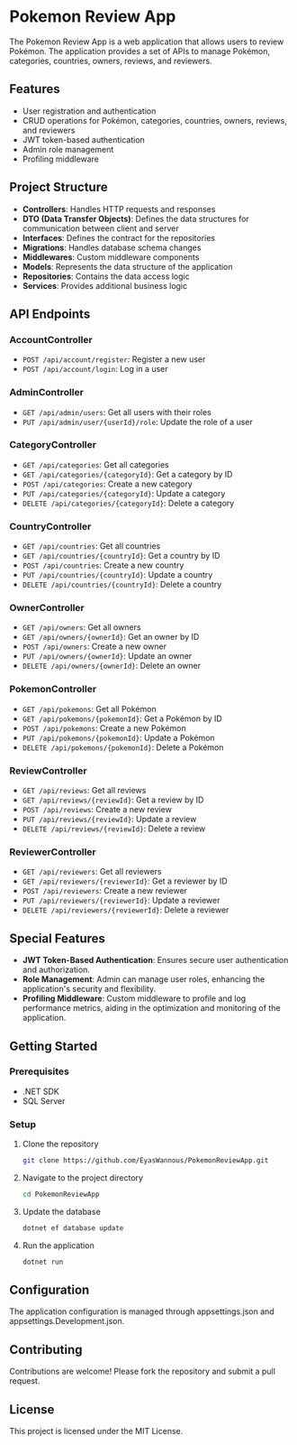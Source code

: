 # Pokemon Review App

The Pokemon Review App is a web application that allows users to review Pokémon. The application provides a set of APIs to manage Pokémon, categories, countries, owners, reviews, and reviewers.

## Features

- User registration and authentication
- CRUD operations for Pokémon, categories, countries, owners, reviews, and reviewers
- JWT token-based authentication
- Admin role management
- Profiling middleware

## Project Structure

- **Controllers**: Handles HTTP requests and responses
- **DTO (Data Transfer Objects)**: Defines the data structures for communication between client and server
- **Interfaces**: Defines the contract for the repositories
- **Migrations**: Handles database schema changes
- **Middlewares**: Custom middleware components
- **Models**: Represents the data structure of the application
- **Repositories**: Contains the data access logic
- **Services**: Provides additional business logic

## API Endpoints

### AccountController

- `POST /api/account/register`: Register a new user
- `POST /api/account/login`: Log in a user

### AdminController

- `GET /api/admin/users`: Get all users with their roles
- `PUT /api/admin/user/{userId}/role`: Update the role of a user

### CategoryController

- `GET /api/categories`: Get all categories
- `GET /api/categories/{categoryId}`: Get a category by ID
- `POST /api/categories`: Create a new category
- `PUT /api/categories/{categoryId}`: Update a category
- `DELETE /api/categories/{categoryId}`: Delete a category

### CountryController

- `GET /api/countries`: Get all countries
- `GET /api/countries/{countryId}`: Get a country by ID
- `POST /api/countries`: Create a new country
- `PUT /api/countries/{countryId}`: Update a country
- `DELETE /api/countries/{countryId}`: Delete a country

### OwnerController

- `GET /api/owners`: Get all owners
- `GET /api/owners/{ownerId}`: Get an owner by ID
- `POST /api/owners`: Create a new owner
- `PUT /api/owners/{ownerId}`: Update an owner
- `DELETE /api/owners/{ownerId}`: Delete an owner

### PokemonController

- `GET /api/pokemons`: Get all Pokémon
- `GET /api/pokemons/{pokemonId}`: Get a Pokémon by ID
- `POST /api/pokemons`: Create a new Pokémon
- `PUT /api/pokemons/{pokemonId}`: Update a Pokémon
- `DELETE /api/pokemons/{pokemonId}`: Delete a Pokémon

### ReviewController

- `GET /api/reviews`: Get all reviews
- `GET /api/reviews/{reviewId}`: Get a review by ID
- `POST /api/reviews`: Create a new review
- `PUT /api/reviews/{reviewId}`: Update a review
- `DELETE /api/reviews/{reviewId}`: Delete a review

### ReviewerController

- `GET /api/reviewers`: Get all reviewers
- `GET /api/reviewers/{reviewerId}`: Get a reviewer by ID
- `POST /api/reviewers`: Create a new reviewer
- `PUT /api/reviewers/{reviewerId}`: Update a reviewer
- `DELETE /api/reviewers/{reviewerId}`: Delete a reviewer

## Special Features

- **JWT Token-Based Authentication**: Ensures secure user authentication and authorization.
- **Role Management**: Admin can manage user roles, enhancing the application's security and flexibility.
- **Profiling Middleware**: Custom middleware to profile and log performance metrics, aiding in the optimization and monitoring of the application.

## Getting Started

### Prerequisites

- .NET SDK
- SQL Server

### Setup

1. Clone the repository
   ```bash
   git clone https://github.com/EyasWannous/PokemonReviewApp.git

2. Navigate to the project directory
   ```bash
   cd PokemonReviewApp

3. Update the database
   ```bash
   dotnet ef database update

4. Run the application
   ```bash
   dotnet run

## Configuration
The application configuration is managed through appsettings.json and appsettings.Development.json.

## Contributing
Contributions are welcome! Please fork the repository and submit a pull request.

## License
This project is licensed under the MIT License.
